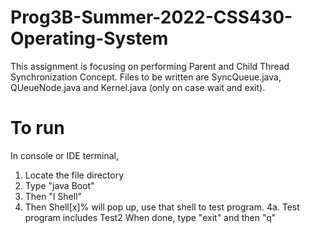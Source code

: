 # Prog3B-Summer-2022-CSS430-Operating-System

This assignment is focusing on performing Parent and Child Thread Synchronization Concept. Files to be written are SyncQueue.java, QUeueNode.java and Kernel.java (only on case wait and exit).

# To run

In console or IDE terminal,

1. Locate the file directory
2. Type "java Boot"
3. Then "l Shell"
4. Then Shell[x]% will pop up, use that shell to test program. 
4a. Test program includes Test2
When done, type "exit" and then "q"
